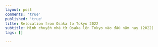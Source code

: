 ```yaml
---
layout: post
comments: 'true'
published: 'true'
title: Relocation from Osaka to Tokyo 2022
subtitle: Mình chuyển nhà từ Osaka lên Tokyo vào đầu năm nay (2022)
tags: []

---
```

